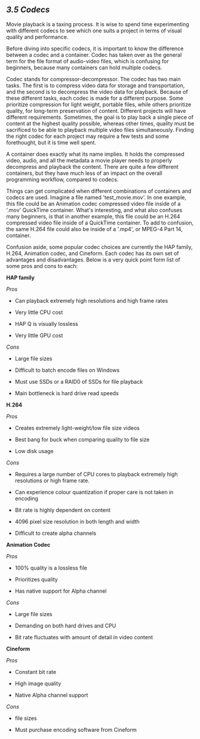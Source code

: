 ## *3.5 Codecs*

Movie playback is a taxing process. It is wise to spend time experimenting with different codecs to see which one suits a project in terms of visual quality and performance.

Before diving into specific codecs, it is important to know the difference between a codec and a container. Codec has taken over as the general term for the file format of audio-video files, which is confusing for beginners, because many containers can hold multiple codecs. 

Codec stands for compressor-decompressor. The codec has two main tasks. The first is to compress video data for storage and transportation, and the second is to decompress the video data for playback. Because of these different tasks, each codec is made for a different purpose. Some prioritize compression for light weight, portable files, while others prioritize quality, for long-term preservation of content. Different projects will have different requirements. Sometimes, the goal is to play back a single piece of content at the highest quality possible, whereas other times, quality must be sacrificed to be able to playback multiple video files simultaneously. Finding the right codec for each project may require a few tests and some forethought, but it is time well spent. 

A container does exactly what its name implies. It holds the compressed video, audio, and all the metadata a movie player needs to properly decompress and playback the content. There are quite a few different containers, but they have much less of an impact on the overall programming workflow, compared to codecs. 

Things can get complicated when different combinations of containers and codecs are used. Imagine a file named 'test\_movie.mov'. In one example, this file could be an Animation codec compressed video file inside of a '.mov' QuickTime container. What's interesting, and what also confuses many beginners, is that in another example, this file could be an H.264 compressed video file inside of a QuickTime container. To add to confusion, the same H.264 file could also be inside of a '.mp4', or MPEG-4 Part 14, container. 

Confusion aside, some popular codec choices are currently the HAP family, H.264, Animation codec, and Cineform. Each codec has its own set of advantages and disadvantages. Below is a very quick point form list of some pros and cons to each:


**HAP family**


*Pros*

* Can playback extremely high resolutions and high frame rates

* Very little CPU cost

* HAP Q is visually lossless

* Very little GPU cost



*Cons*

* Large file sizes

* Difficult to batch encode files on Windows

* Must use SSDs or a RAID0 of SSDs for file playback

* Main bottleneck is hard drive read speeds



**H.264**

*Pros*

* Creates extremely light-weight/low file size videos

* Best bang for buck when comparing quality to file size

* Low disk usage


*Cons*

* Requires a large number of CPU cores to playback extremely high resolutions or high frame rate.

* Can experience colour quantization if proper care is not taken in encoding

* Bit rate is highly dependent on content

* 4096 pixel size resolution in both length and width

* Difficult to create alpha channels


**Animation Codec**

*Pros*

* 100% quality is a lossless file

* Prioritizes quality 

* Has native support for Alpha channel
 

*Cons*

* Large file sizes

* Demanding on both hard drives and CPU

* Bit rate fluctuates with amount of detail in video content



**Cineform**

*Pros*

* Constant bit rate

* High image quality

* Native Alpha channel support


*Cons*
    
* file sizes

* Must purchase encoding software from Cineform

